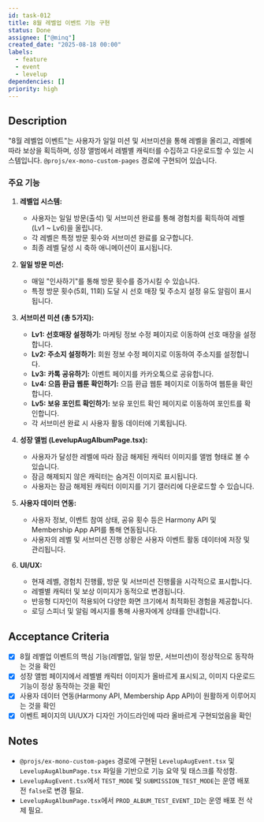 ```yaml
---
id: task-012
title: 8월 레벨업 이벤트 기능 구현
status: Done
assignee: ["@minq"]
created_date: "2025-08-18 00:00"
labels:
  - feature
  - event
  - levelup
dependencies: []
priority: high
---
```


## Description

"8월 레벨업 이벤트"는 사용자가 일일 미션 및 서브미션을 통해 레벨을 올리고, 레벨에 따라 보상을 획득하며, 성장 앨범에서 레벨별 캐릭터를 수집하고 다운로드할 수 있는 시스템입니다. `@projs/ex-mono-custom-pages` 경로에 구현되어 있습니다.

### 주요 기능

1.  **레벨업 시스템:**

    - 사용자는 일일 방문(출석) 및 서브미션 완료를 통해 경험치를 획득하여 레벨(Lv1 ~ Lv6)을 올립니다.
    - 각 레벨은 특정 방문 횟수와 서브미션 완료를 요구합니다.
    - 최종 레벨 달성 시 축하 애니메이션이 표시됩니다.

2.  **일일 방문 미션:**

    - 매일 "인사하기"를 통해 방문 횟수를 증가시킬 수 있습니다.
    - 특정 방문 횟수(5회, 11회) 도달 시 선호 매장 및 주소지 설정 유도 알림이 표시됩니다.

3.  **서브미션 미션 (총 5가지):**

    - **Lv1: 선호매장 설정하기:** 마케팅 정보 수정 페이지로 이동하여 선호 매장을 설정합니다.
    - **Lv2: 주소지 설정하기:** 회원 정보 수정 페이지로 이동하여 주소지를 설정합니다.
    - **Lv3: 카톡 공유하기:** 이벤트 페이지를 카카오톡으로 공유합니다.
    - **Lv4: 으뜸 환급 웹툰 확인하기:** 으뜸 환급 웹툰 페이지로 이동하여 웹툰을 확인합니다.
    - **Lv5: 보유 포인트 확인하기:** 보유 포인트 확인 페이지로 이동하여 포인트를 확인합니다.
    - 각 서브미션 완료 시 사용자 활동 데이터에 기록됩니다.

4.  **성장 앨범 (LevelupAugAlbumPage.tsx):**

    - 사용자가 달성한 레벨에 따라 잠금 해제된 캐릭터 이미지를 앨범 형태로 볼 수 있습니다.
    - 잠금 해제되지 않은 캐릭터는 숨겨진 이미지로 표시됩니다.
    - 사용자는 잠금 해제된 캐릭터 이미지를 기기 갤러리에 다운로드할 수 있습니다.

5.  **사용자 데이터 연동:**

    - 사용자 정보, 이벤트 참여 상태, 공유 횟수 등은 Harmony API 및 Membership App API를 통해 연동됩니다.
    - 사용자의 레벨 및 서브미션 진행 상황은 사용자 이벤트 활동 데이터에 저장 및 관리됩니다.

6.  **UI/UX:**
    - 현재 레벨, 경험치 진행률, 방문 및 서브미션 진행률을 시각적으로 표시합니다.
    - 레벨별 캐릭터 및 보상 이미지가 동적으로 변경됩니다.
    - 반응형 디자인이 적용되어 다양한 화면 크기에서 최적화된 경험을 제공합니다.
    - 로딩 스피너 및 알림 메시지를 통해 사용자에게 상태를 안내합니다.

## Acceptance Criteria

<!-- AC:BEGIN -->

- [x] 8월 레벨업 이벤트의 핵심 기능(레벨업, 일일 방문, 서브미션)이 정상적으로 동작하는 것을 확인
- [x] 성장 앨범 페이지에서 레벨별 캐릭터 이미지가 올바르게 표시되고, 이미지 다운로드 기능이 정상 동작하는 것을 확인
- [x] 사용자 데이터 연동(Harmony API, Membership App API)이 원활하게 이루어지는 것을 확인
- [x] 이벤트 페이지의 UI/UX가 디자인 가이드라인에 따라 올바르게 구현되었음을 확인
<!-- AC:END -->

## Notes

- `@projs/ex-mono-custom-pages` 경로에 구현된 `LevelupAugEvent.tsx` 및 `LevelupAugAlbumPage.tsx` 파일을 기반으로 기능 요약 및 태스크를 작성함.
- `LevelupAugEvent.tsx`에서 `TEST_MODE` 및 `SUBMISSION_TEST_MODE`는 운영 배포 전 `false`로 변경 필요.
- `LevelupAugAlbumPage.tsx`에서 `PROD_ALBUM_TEST_EVENT_ID`는 운영 배포 전 삭제 필요.
